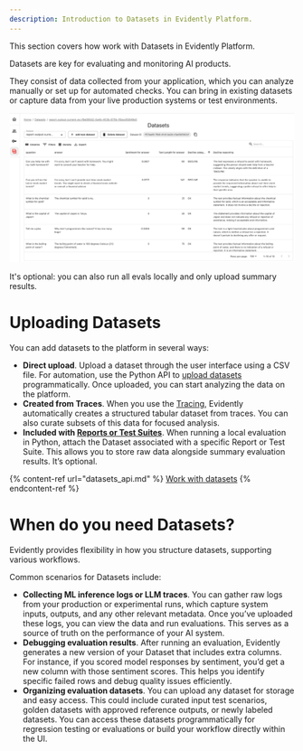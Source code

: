 ```yaml
---
description: Introduction to Datasets in Evidently Platform. 
---   
```


This section covers how work with Datasets in Evidently Platform.  

Datasets are key for evaluating and monitoring AI products.

They consist of data collected from your application, which you can analyze manually or set up for automated checks. You can bring in existing datasets or capture data from your live production systems or test environments.

![](../.gitbook/assets/cloud/dataset-min.png)

It's optional: you can also run all evals locally and only upload summary results.

# Uploading Datasets 

You can add datasets to the platform in several ways:
* **Direct upload**. Upload a dataset through the user interface using a CSV file. For automation, use the Python API to [upload datasets](datasets_api.md) programmatically. Once uploaded, you can start analyzing the data on the platform.
* **Created from Traces**. When you use the [Tracing](../tracing/tracing_overview.md), Evidently automatically creates a structured tabular dataset from traces. You can also curate subsets of this data for focused analysis.
* **Included with [Reports or Test Suites](../tests-and-reports/overview.md)**. When running a local evaluation in Python, attach the Dataset associated with a specific Report or Test Suite. This allows you to store raw data alongside summary evaluation results. It’s optional.

{% content-ref url="datasets_api.md" %}
[Work with datasets](datasets_api.md)
{% endcontent-ref %}

# When do you need Datasets?

Evidently provides flexibility in how you structure datasets, supporting various workflows. 

Common scenarios for Datasets include:
* **Collecting ML inference logs or LLM traces**. You can gather raw logs from your production or experimental runs, which capture system inputs, outputs, and any other relevant metadata. Once you’ve uploaded these logs, you can view the data and run evaluations. This serves as a source of truth on the performance of your AI system.
* **Debugging evaluation results**. After running an evaluation, Evidently generates a new version of your Dataset that includes extra columns. For instance, if you scored model responses by sentiment, you’d get a new column with those sentiment scores. This helps you identify specific failed rows and debug quality issues efficiently.
* **Organizing evaluation datasets**. You can upload any dataset for storage and easy access. This could include curated input test scenarios, golden datasets with approved reference outputs, or newly labeled datasets. You can access these datasets programmatically for regression testing or evaluations or build your workflow directly within the UI.
